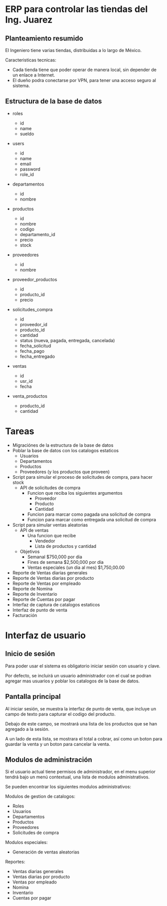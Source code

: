 # ERP para controlar las tiendas del Ing. Juarez

## Planteamiento resumido
El Ingeniero tiene varias tiendas, distribuidas a lo largo de México.

Caracteristicas tecnicas:
- Cada tienda tiene que poder operar de manera local, sin depender de un enlace a Internet.
- El dueño podra conectarse por VPN, para tener una acceso seguro al sistema.

## Estructura de la base de datos

- roles
    - id
    - name
    - sueldo

- users
    - id
    - name
    - email
    - password
    - role_id

- departamentos
    - id
    - nombre

- productos
    - id
    - nombre
    - codigo
    - departamento_id
    - precio
    - stock

- proveedores
    - id
    - nombre

- proveedor_productos
    - id
    - producto_id
    - precio

- solicitudes_compra
    - id
    - proveedor_id
    - producto_id
    - cantidad
    - status (nueva, pagada, entregada, cancelada)
    - fecha_solicitud
    - fecha_pago
    - fecha_entregado

- ventas
    - id
    - usr_id
    - fecha

- venta_productos
    - producto_id
    - cantidad

# Tareas

- Migraciónes de la estructura de la base de datos
- Poblar la base de datos con los catalogos estaticos
    - Usuarios
    - Departamentos
    - Productos
    - Proveedores (y los productos que proveen)
- Script para simular el proceso de solicitudes de compra, para hacer stock
    - API de solicitudes de compra
        - Funcion que reciba los siguientes argumentos
            - Proveedor
            - Producto
            - Cantidad
        - Funcion para marcar como pagada una solicitud de compra
        - Funcion para marcar como entregada una solicitud de compra
- Script para simular ventas aleatorias
    - API de ventas
        - Una funcion que recibe
            - Vendedor
            - Lista de productos y cantidad
    - Objetivos
        - Semanal $750,000  por dia
        - Fines de semana $2,500,000 por día
        - Ventas especiales (un dia al mes) $1,750,00.00
- Reporte de Ventas diarias generales
- Reporte de Ventas diarias por producto
- Reporte de Ventas por empleado
- Reporte de Nomina
- Reporte de Inventario
- Reporte de Cuentas por pagar
- Interfaz de captura de catalogos estaticos
- Interfaz de punto de venta
- Facturación

# Interfaz de usuario

## Inicio de sesión

Para poder usar el sistema es obligatorio iniciar sesión con usuario y clave.

Por defecto, se incluirá un usuario administrador con el cual se podran agregar
mas usuarios y poblar los catalogos de la base de datos.

## Pantalla principal

Al iniciar sesión, se muestra la interfaz de punto de venta, que incluye un 
campo de texto para capturar el codigo del producto.

Debajo de este campo, se mostrará una lista de los productos que se han
agregado a la sesión.

A un lado de esta lista, se mostrara el total a cobrar, así como un boton
para guardar la venta y un boton para cancelar la venta.

## Modulos de administración

Si el usuario actual tiene permisos de administrador, en el menu superior
tendrá bajo un menú contextual, una lista de modulos administrativos.

Se pueden encontrar los siguientes modulos administrativos:

Modulos de gestion de catalogos:
- Roles
- Usuarios
- Departamentos
- Productos
- Proveedores
- Solicitudes de compra

Modulos especiales:
- Generación de ventas aleatorias

Reportes:
- Ventas diarias generales
- Ventas diarias por producto
- Ventas por empleado
- Nomina
- Inventario
- Cuentas por pagar
